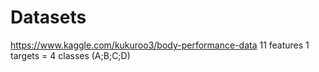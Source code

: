 # Datasets

https://www.kaggle.com/kukuroo3/body-performance-data
11 features
1 targets = 4 classes (A;B;C;D)


